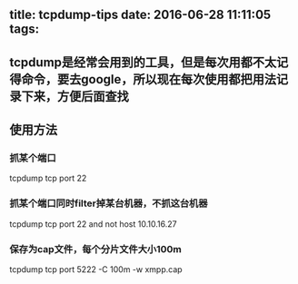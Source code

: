 title: tcpdump-tips
date: 2016-06-28 11:11:05
tags:
---

<!-- toc -->
## tcpdump是经常会用到的工具，但是每次用都不太记得命令，要去google，所以现在每次使用都把用法记录下来，方便后面查找

## 使用方法

### 抓某个端口
tcpdump tcp port 22

### 抓某个端口同时filter掉某台机器，不抓这台机器
tcpdump tcp port 22 and not host 10.10.16.27

### 保存为cap文件，每个分片文件大小100m
tcpdump  tcp port 5222 -C 100m -w xmpp.cap

<!-- more -->
